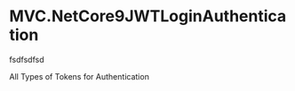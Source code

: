 
# MVC.NetCore9JWTLoginAuthentication







fsdfsdfsd



All Types of Tokens for Authentication








